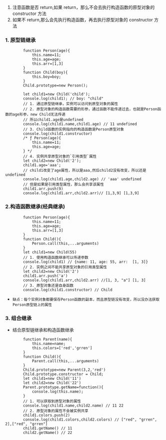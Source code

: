 <!--
 * @Author: your name
 * @Date: 2021-02-25 00:01:38
 * @LastEditTime: 2021-03-05 00:15:04
 * @LastEditors: your name
 * @Description: In User Settings Edit
 * @FilePath: \myBook\javascript\面试题\02继承.md
-->
1. 注意函数是否 return,如果 return，那么不会去执行构造函数的原型对象的 constructor 方法
2. 如果不 return,那么会先执行构造函数，再去执行原型对象的 constructor 方法

### 1. 原型链继承

```
		function Person(age){
			this.name=11;
			this.age=age;
			this.arr=[1,3]
		}
		function Child(boy){
			this.boy=boy;
		}
		Child.prototype=new Person();

		let child1=new Child('child');
		console.log(child1); // boy: "child"
		// 1. 通过原型链继承，实例可以访问到原型对象的属性
		// 2. 原型对象的构造函数需要的形参，通过函数不能传递过去，也就是Person函数的age形参，new Child无法传递
		// 所以child1.age是undefined
		console.log(child1.name,child1.age) // 11 undefined
		// 3. Child函数的实例指向的构造函数是Person原型对象
		console.log(child1.constructor)
		/* ƒ Person(age){
			this.name=11;
			this.age=age;
		} */
		// 4. 实例共享原型对象的`引用类型`属性
		let child2=new Child('2');
		child1.age='aaa';
		// child1改变了age属性，所以是aaa,然后child2没有改变，所以还是undefined
		console.log(child1.age,child2.age) // 'aaa' undefined
		// 但是如果是引用类型属性，那么会共享该属性
		child1.arr.push(9)
		console.log(child1.arr,child2.arr)// [1,3,9] [1,3,9]
```

### 2.构造函数继承(经典继承)

```
        function Person(age){
			this.name=11;
			this.age=age;
			this.arr=[1,3]
		}
		function Child(){
			Person.call(this,...arguments)
		}
		let child1=new Child(55)
		// 1. 使用构造函数继承可以传递参数
		console.log(child1) // {name: 11, age: 55, arr:  [1, 3]}
		// 2. 实例之间不能共享原型对象的引用类型属性
		let child2=new Child('2')
		child1.arr.push('a')
		console.log(child1.arr,child2.arr) //[1, 3, "a"] [1, 3]
		// 3. 原型对象还是自身函数
		console.log(child1.constructor) // Child
```

- `缺点：每个实例对象都要保存Person函数的副本，而且原型链没有改变，所以没办法获取Person原型链上的属性`

### 3. 组合继承

- 结合原型链继承和构造函数继承

```
		function Parent(name){
			this.name=name;
			this.colors=['red','grren']
		}
		function Child(){
			Parent.call(this,...arguments)
		}
		Child.prototype=new Parent(3,2,'red')
		Child.prototype.constructor = Child;
		let child1=new Child('11')
		let child2=new Child('22')
		Parent.prototype.getName=function(){
			console.log(this.name);
		}
		// 1. 可以获取到原型对象的属性
		console.log(child1.name,child2.name) // 11 22
		// 2. 原型对象的属性不会被实例共享
		child1.colors.push(2)
		console.log(child1.colors,child2.colors) // ["red", "grren", 2],["red", "grren"]
		child1.getName() // 11
		child2.getName() // 22
```
